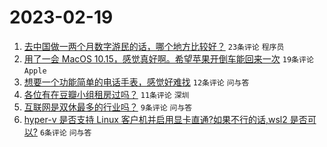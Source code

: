 # 2023-02-19

1. [去中国做一两个月数字游民的话，哪个地方比较好？](https://www.v2ex.com/t/917282) `23条评论` `程序员`
1. [用了一会 MacOS 10.15，感觉真好啊。希望苹果开倒车能回来一次](https://www.v2ex.com/t/917284) `19条评论` `Apple`
1. [想要一个功能简单的电话手表，感觉好难找](https://www.v2ex.com/t/917281) `12条评论` `问与答`
1. [各位有在豆瓣小组租房过吗？](https://www.v2ex.com/t/917290) `11条评论` `深圳`
1. [互联网是双休最多的行业吗？](https://www.v2ex.com/t/917294) `9条评论` `问与答`
1. [hyper-v 是否支持 Linux 客户机并启用显卡直通?如果不行的话,wsl2 是否可以?](https://www.v2ex.com/t/917286) `6条评论` `问与答`
